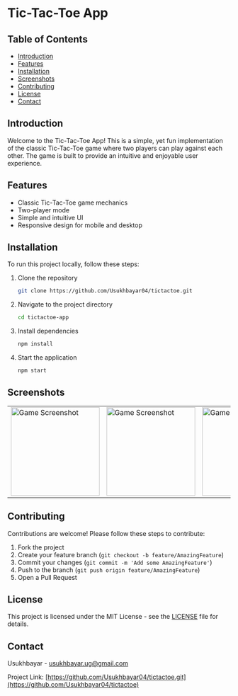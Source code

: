 # Tic-Tac-Toe App

## Table of Contents

- [Introduction](#introduction)
- [Features](#features)
- [Installation](#installation)
- [Screenshots](#screenshots)
- [Contributing](#contributing)
- [License](#license)
- [Contact](#contact)

## Introduction

Welcome to the Tic-Tac-Toe App! This is a simple, yet fun implementation of the classic Tic-Tac-Toe game where two players can play against each other. The game is built to provide an intuitive and enjoyable user experience.

## Features

- Classic Tic-Tac-Toe game mechanics
- Two-player mode
- Simple and intuitive UI
- Responsive design for mobile and desktop

## Installation

To run this project locally, follow these steps:

1. Clone the repository
   ```sh
   git clone https://github.com/Usukhbayar04/tictactoe.git
   ```
2. Navigate to the project directory
   ```sh
   cd tictactoe-app
   ```
3. Install dependencies
   ```sh
   npm install
   ```
4. Start the application
   ```sh
   npm start
   ```

## Screenshots

<table>
  <tr>
    <td><img src="https://github.com/Usukhbayar04/tictactoe/blob/master/assets/sc1.png" alt="Game Screenshot" width="200"/></td>
    <td><img src="https://github.com/Usukhbayar04/tictactoe/blob/master/assets/sc2.png" alt="Game Screenshot" width="200"/></td>
    <td><img src="https://github.com/Usukhbayar04/tictactoe/blob/master/assets/sc3.png" alt="Game Screenshot" width="200"/></td>
  </tr>
</table>

## Contributing

Contributions are welcome! Please follow these steps to contribute:

1. Fork the project
2. Create your feature branch (`git checkout -b feature/AmazingFeature`)
3. Commit your changes (`git commit -m 'Add some AmazingFeature'`)
4. Push to the branch (`git push origin feature/AmazingFeature`)
5. Open a Pull Request

## License

This project is licensed under the MIT License - see the [LICENSE](LICENSE) file for details.

## Contact

Usukhbayar - [usukhbayar.ug@gmail.com](usukhbayar.ug@gmail.com)

Project Link: [https://github.com/Usukhbayar04/tictactoe.git](https://github.com/Usukhbayar04/tictactoe)
